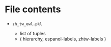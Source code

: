 File contents
=============

- `zh_tw_owl.pkl`
    
    - list of tuples
    - ( hierarchy, espanol-labels, zhtw-labels )

